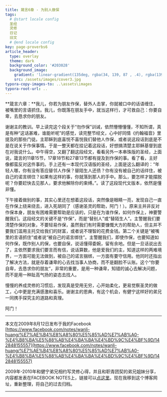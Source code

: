 ```yaml
---
title: 箴言6章 - 为别人做保
tags: 
  # @start locale config
  圣经
  灵修
  日记
  旧文
  # @end locale config
key: page-proverbs6
article_header:
  type: overlay
  theme: dark
  background_color: '#203028'
  background_image:
    gradient: 'linear-gradient(135deg, rgba(34, 139, 87 , .4), rgba(139, 34, 139, .4))'
    src: /assets/images/cover3.jpg
typora-copy-images-to: ..\assets\images
typora-root-url: ..
---
```


**箴言六章：**我儿，你若为朋友作保，替外人击掌，你就被口中的话语缠住，被嘴里的言语抓住。我儿，你既落在朋友手中，就当这样行，才可救自己：你要自卑，去恳求你的朋友。

<!--more-->

谢谢主的教训。早上读完这个段关于“勿作保”训诫，依然懵懵懂懂，不知所谓，真是有种“这话甚难，谁能听呢”的感觉，读完整节经文，心中好同情《约翰福音》里提及的那些门徒。主耶稣到底喜悦不喜悦我们替他人作保，或者说这段话到底是不是在说关于作保事情。于是一整天都在挂记着这段话，好想搞清楚主耶稣基督到底在对我说什么。中午得空，又翻了翻这段经文，看看另外一本串珠版的圣经，上面说，箴言的11章15节，17章18节和27章13节都有提及到作保的事。看了看，主好像都蛮反对这件事的。手上还有一本现代汉语版的圣经，上面是这么翻译的：“年轻人哪，你有没有答应替邻人作保？替陌生人还债？你有没有被自己的话绊住，被自己的诺言绑住？如果有这样的事，你就落到那人的手中。那么，要怎样才能摆脱呢？你要赶快去见那人，要求他解除你的束缚。”。读了这段现代文版本，依然是懂非懂。

下午接着做别的事，其实心里还在想着这段话，突然像是眼睛一亮，发现自己一直在作保上绕来绕去，进入死胡同了（感谢圣灵的帮助，阿门！）。原来主并非反对作保本身，朋友有困难需要帮助是应该的，只是在为谁作保，如何作保上，神要警醒我们。这段经文的关键不是“作保”，而是“替别人”或“替陌生人”。主警醒我们要清楚作保的对象，不要轻易作保，虽然我们有时需要慷慨大方的帮助人，但主并不要我们滥用主托交给我们的财富，或者说不理智的花费金钱。第二个关键是“被嘴里的言语抓住”或者说“被自己的诺言绑住”。主警醒我们，即使作保，也要知道如何作保，既作别人的保，也要自保，说话懂得委婉，留有余地。但是一旦话说出去了，主依然要求我们要言而有信，说话算数，他是爱我们的主，知道这样的两难境界，一方面可能无法做到，被自己的诺言捆绑，一方面有要守信用。他同时还指出了解决方法，就是存着谦卑的心去找当事人协商，而不是翻脸不认账。这个“你要自卑，去恳求你的朋友”，非常的重要，是用一种谦卑，知错的诚心去解决问题，而不是用一种趾高气扬的姿态去找人。

慢慢的养成灵修的习惯后，发现真是受用无穷，心开始柔化，更易觉察圣灵的做工，心中更是充满感激和喜乐。谢谢主的恩典，有这个机会，有健宁这样好的弟兄一同携手探究主的道路和真理。

阿门！

---

本文在2009年8月12日发布于我的Facebook [https://www.facebook.com/notes/wanli-huang/%E7%AE%B4%E8%A8%80%E5%85%AD%E7%AB%A0-%E4%B8%BA%E5%88%AB%E4%BA%BA%E4%BD%9C%E4%BF%9D/142848155557](https://www.facebook.com/notes/wanli-huang/%E7%AE%B4%E8%A8%80%E5%85%AD%E7%AB%A0-%E4%B8%BA%E5%88%AB%E4%BA%BA%E4%BD%9C%E4%BF%9D/142848155557)

2009年-2010年和健宁弟兄相约写灵修心得，并且和职青团契的弟兄姐妹分享，内容都发表在FACEBOOK NOTES上，链接可以[点这里](https://www.facebook.com/wanli.huang/notes)。现在我移到这个博客网址，重新整理，将自己的过去归档。

---



